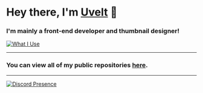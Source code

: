# Hey there, I'm [Uvelt](https://uvelt.xyz) 👋

### I'm mainly a front-end developer and thumbnail designer!
[![What I Use](https://skillicons.dev/icons?i=js,html,css,vscode,visualstudio,nodejs,ps,pr,tailwind,react,nextjs,mongodb,github,lua,blender)]()

<hr>

### You can view all of my public repositories [here](https://github.com/Uveltt?tab=repositories).

<hr>

[![Discord Presence](https://lanyard.cnrad.dev/api/854034205020782603)](https://discord.dog/854034205020782603)
